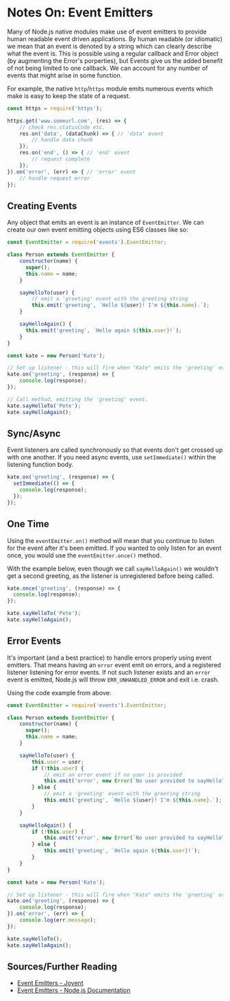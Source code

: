 # Notes On: Event Emitters

Many of Node.js native modules make use of event emitters to provide human readable event driven applications. By human readable (or idiomatic) we mean that an event is denoted by a string which can clearly describe what the event is. This is possible using a regular callback and Error object (by augmenting the Error's porperties), but Events give us the added benefit of not being limited to one callback. We can account for any number of events that might arise in some function.

For example, the native `http`/`https` module emits numerous events which make is easy to keep the state of a request.

```javascript
const https = require('https');

https.get('www.someurl.com', (res) => {
    // check res.statusCode etc.
    res.on('data', (dataChunk) => { // 'data' event
        // handle data chunk
    });
    res.on('end', () => { // 'end' event
        // request complete
    });
}).on('error', (err) => { // 'error' event
    // handle request error
});
```

## Creating Events

Any object that emits an event is an instance of `EventEmitter`. We can create our own event emitting objects using ES6 classes like so:

```javascript
const EventEmitter = require('events').EventEmitter;

class Person extends EventEmitter {
    constructor(name) {
      super();
      this.name = name;
    }

    sayHelloTo(user) {
        // emit a 'greeting' event with the greeting string
        this.emit('greeting', `Hello ${user}! I'm ${this.name}.`);
    }

    sayHelloAgain() {
      this.emit('greeting', `Hello again ${this.user}!`);
    }
}

const kate = new Person('Kate');

// Set up listener - this will fire when "Kate" emits the 'greeting' event.
kate.on('greeting', (response) => {
    console.log(response);
});

// Call method, emitting the 'greeting' event.
kate.sayHelloTo('Pete');
kate.sayHelloAgain();
```

## Sync/Async

Event listeners are called synchronously so that events don't get crossed up with one another. If you need async events, use `setImmediate()` within the listening function body.

```javascript
kate.on('greeting', (response) => {
  setImmediate(() => {
    console.log(response);
  });
});
```

## One Time

Using the `eventEmitter.on()` method will mean that you continue to listen for the event after it's been emitted. If you wanted to only listen for an event once, you would use the `eventEmitter.once()` method.

With the example below, even though we call `sayHelloAgain()` we wouldn't get a second greeting, as the listener is unregistered before being called.

```javascript
kate.once('greeting', (response) => {
  console.log(response);
});

kate.sayHelloTo('Pete');
kate.sayHelloAgain();
```

## Error Events

It's important (and a best practice) to handle errors properly using event emitters. That means having an `error` event emit on errors, and a registered listener listening for error events. If not such listener exists and an `error` event is emitted, Node.js will throw `ERR_UNHANDLED_ERROR` and exit i.e. crash.

Using the code example from above:

```javascript
const EventEmitter = require('events').EventEmitter;

class Person extends EventEmitter {
    constructor(name) {
      super();
      this.name = name;
    }

    sayHelloTo(user) {
        this.user = user;
        if (!this.user) {
            // emit an error event if no user is provided
            this.emit('error', new Error(`No user provided to sayHelloTo.`));
        } else {
            // emit a 'greeting' event with the greeting string
            this.emit('greeting', `Hello ${user}! I'm ${this.name}.`);
        }
    }

    sayHelloAgain() {
        if (!this.user) {
            this.emit('error', new Error(`No user provided to sayHelloTo.`));
        } else {
            this.emit('greeting', `Hello again ${this.user}!`);
        }
    }
}

const kate = new Person('Kate');

// Set up listener - this will fire when "Kate" emits the 'greeting' or 'error' event.
kate.on('greeting', (response) => {
    console.log(response);
}).on('error', (err) => {
    console.log(err.message);
});

kate.sayHelloTo();
kate.sayHelloAgain();
```

## Sources/Further Reading

- [Event Emitters - Joyent](https://www.joyent.com/node-js/production/design#EventEmitter)
- [Event Emitters - Node.js Documentation](https://nodejs.org/api/events.html)
